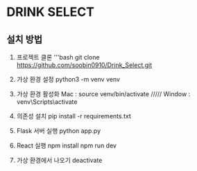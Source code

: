 # DRINK SELECT
 ## 설치 방법

 1. 프로젝트 클론
    '''bash
    git clone https://github.com/soobin0910/Drink_Select.git

 2. 가상 환경 설정
    python3 -m venv venv

 3. 가상 환경 활성화
    Mac : source venv/bin/activate /////
    Window : venv\Scripts\activate

 4. 의존성 설치
    pip install -r requirements.txt

 5. Flask 서버 실행
    python app.py

 6. React 실행
    npm install
    npm run dev

 7. 가상 환경에서 나오기
    deactivate
